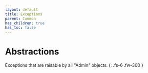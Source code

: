 ```yaml
---
layout: default
title: Exceptions
parent: Common
has_children: true
has_toc: false
---
```


# Abstractions

Exceptions that are raisable by all "Admin" objects.
{: .fs-6 .fw-300 }